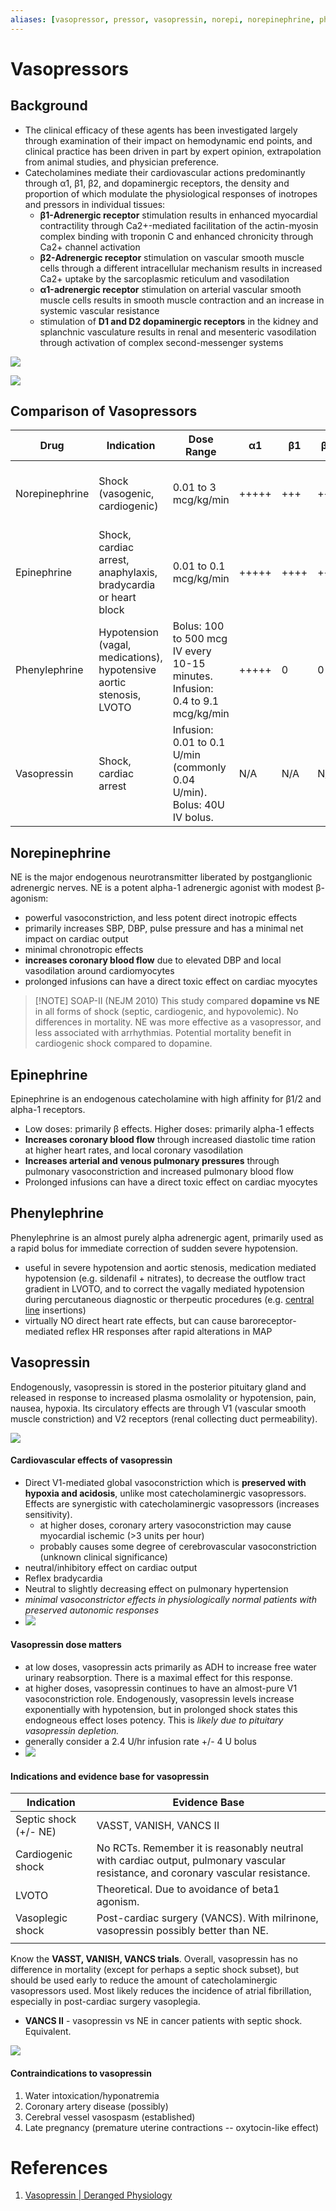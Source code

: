 ```yaml
---
aliases: [vasopressor, pressor, vasopressin, norepi, norepinephrine, phenyl, phenylephrine]
---
```

# Vasopressors
## Background
- The clinical efficacy of these agents has been investigated largely through examination of their impact on hemodynamic end points, and clinical practice has been driven in part by expert opinion, extrapolation from animal studies, and physician preference.
- Catecholamines mediate their cardiovascular actions predominantly through α1, β1, β2, and dopaminergic receptors, the density and proportion of which modulate the physiological responses of inotropes and pressors in individual tissues:
	- **β1-Adrenergic receptor** stimulation results in enhanced myocardial contractility through Ca2+-mediated facilitation of the actin-myosin complex binding with troponin C and enhanced chronicity through Ca2+ channel activation
	- **β2-Adrenergic receptor** stimulation on vascular smooth muscle cells through a different intracellular mechanism results in increased Ca2+ uptake by the sarcoplasmic reticulum and vasodilation
	- **α1-adrenergic receptor** stimulation on arterial vascular smooth muscle cells results in smooth muscle contraction and an increase in systemic vascular resistance
	- stimulation of **D1 and D2 dopaminergic receptors** in the kidney and splanchnic vasculature results in renal and mesenteric vasodilation through activation of complex second-messenger systems

![](_attachments/16ff1.jpg)

![](_attachments/16ff2.jpg)

## Comparison of Vasopressors
| Drug           | Indication                                                           | Dose Range                                                                    | α1    | β1   | β2  | DA  | Major Side Fx                                                                    |
| -------------- | -------------------------------------------------------------------- | ----------------------------------------------------------------------------- | ----- | ---- | --- | --- | -------------------------------------------------------------------------------- |
| Norepinephrine | Shock (vasogenic, cardiogenic)                                       | 0.01 to 3 mcg/kg/min                                                          | +++++ | +++  | ++  | N/A | Arrhythmias, bradycardia, peripheral ischemia, hypertension                      |
| Epinephrine    | Shock, cardiac arrest, anaphylaxis, bradycardia or heart block       | 0.01 to 0.1 mcg/kg/min                                                        | +++++ | ++++ | +++ | N/A | Ventricular arrhythmias, hypertension, cardiac ischemia, SCD                     |
| Phenylephrine  | Hypotension (vagal, medications), hypotensive aortic stenosis, LVOTO | Bolus: 100 to 500 mcg IV every 10-15 minutes. Infusion: 0.4 to 9.1 mcg/kg/min | +++++ | 0    | 0   | N/A | Reflex bradycardia, hypertension, severe vasoconstriction                        |
| Vasopressin    | Shock, cardiac arrest                                                | Infusion: 0.01 to 0.1 U/min (commonly 0.04 U/min). Bolus: 40U IV bolus.       | N/A   | N/A  | N/A | N/A | arrhythmias, hypertension, decreased cardiac output, splanchnic vasoconstriction | 

## Norepinephrine
NE is the major endogenous neurotransmitter liberated by postganglionic adrenergic nerves. NE is a potent alpha-1 adrenergic agonist with modest β-agonism:
- powerful vasoconstriction, and less potent direct inotropic effects
- primarily increases SBP, DBP, pulse pressure and has a minimal net impact on cardiac output
- minimal chronotropic effects
- **increases coronary blood flow** due to elevated DBP and local vasodilation around cardiomyocytes
- prolonged infusions can have a direct toxic effect on cardiac myocytes 

> [!NOTE] SOAP-II (NEJM 2010)
> This study compared **dopamine vs NE** in all forms of shock (septic, cardiogenic, and hypovolemic). No differences in mortality. NE was more effective as a vasopressor, and less associated with arrhythmias. Potential mortality benefit in cardiogenic shock compared to dopamine.

## Epinephrine
Epinephrine is an endogenous catecholamine with high affinity for β1/2 and alpha-1 receptors. 
- Low doses: primarily β effects. Higher doses: primarily alpha-1 effects
- **Increases coronary blood flow** through increased diastolic time ration at higher heart rates, and local coronary vasodilation
- **Increases arterial and venous pulmonary pressures** through pulmonary vasoconstriction and increased pulmonary blood flow
- Prolonged infusions can have a direct toxic effect on cardiac myocytes 

## Phenylephrine
Phenylephrine is an almost purely alpha adrenergic agent, primarily used as a rapid bolus for immediate correction of sudden severe hypotension.
- useful in severe hypotension and aortic stenosis, medication mediated hypotension (e.g. sildenafil + nitrates), to decrease the outflow tract gradient in LVOTO, and to correct the vagally mediated hypotension during percutaneous diagnostic or therpeutic procedures (e.g. [central line](../Procedures/Central%20Lines.md) insertions)
- virtually NO direct heart rate effects, but can cause baroreceptor-mediated reflex HR responses after rapid alterations in MAP

## Vasopressin
Endogenously, vasopressin is stored in the posterior pituitary gland and released in response to increased plasma osmolality or hypotension, pain, nausea, hypoxia. Its circulatory effects are through V1 (vascular smooth muscle constriction) and V2 receptors (renal collecting duct permeability).

![](_attachments/xtljTq15VOI1NSE6-image-1641419229442.png)

#### Cardiovascular effects of vasopressin
- Direct V1-mediated global vasoconstriction which is **preserved with hypoxia and acidosis**, unlike most catecholaminergic vasopressors. Effects are synergistic with catecholaminergic vasopressors (increases sensitivity).
	- at higher doses, coronary artery vasoconstriction may cause myocardial ischemic (>3 units per hour)
	- probably causes some degree of cerebrovascular vasoconstriction (unknown clinical significance)
- neutral/inhibitory effect on cardiac output
- Reflex bradycardia
- Neutral to slightly decreasing effect on pulmonary hypertension
- *minimal vasoconstrictor effects in physiologically normal patients with preserved autonomic responses*
- ![](_attachments/vasopressin%20enhances%20vascular%20sensitivity%20to%20catecholamines%201.jpg)

#### Vasopressin dose matters
- at low doses, vasopressin acts primarily as ADH to increase free water urinary reabsorption. There is a maximal effect for this response.
- at higher doses, vasopressin continues to have an almost-pure V1 vasoconstriction role. Endogenously, vasopressin levels increase exponentially with hypotension, but in prolonged shock states this endogneous effect loses potency. This is *likely due to pituitary vasopressin depletion.*
- generally consider a 2.4 U/hr infusion rate +/- 4 U bolus
- ![](_attachments/decrease%20in%20vasopressin%20levels%20over%20the%20course%20of%20an%20episode%20of%20shock%201.jpg)

#### Indications and evidence base for vasopressin
| Indication            | Evidence Base                                                                                                                    |
| --------------------- | -------------------------------------------------------------------------------------------------------------------------------- |
| Septic shock (+/- NE) | VASST, VANISH, VANCS II                                                                                                                   |
| Cardiogenic shock     | No RCTs. Remember it is reasonably neutral with cardiac output, pulmonary vascular resistance, and coronary vascular resistance. |
| LVOTO                 | Theoretical. Due to avoidance of beta1 agonism.                                                                                  |
| Vasoplegic shock      | Post-cardiac surgery (VANCS). With milrinone, vasopressin possibly better than NE.                                                                  |
|                       |                                                                                                                                  |
Know the **VASST, VANISH, VANCS trials**. Overall, vasopressin has no difference in mortality (except for perhaps a septic shock subset), but should be used early to reduce the amount of catecholaminergic vasopressors used. Most likely reduces the incidence of atrial fibrillation, especially in post-cardiac surgery vasoplegia.
- **VANCS II** - vasopressin vs NE in cancer patients with septic shock. Equivalent.

![](_attachments/c4tqulV53RdxTRod-image-1641419051065.png)

#### Contraindications to vasopressin
1. Water intoxication/hyponatremia
2. Coronary artery disease (possibly)
3. Cerebral vessel vasospasm (established)
4. Late pregnancy (premature uterine contractions -- oxytocin-like effect)

# References
1. [Vasopressin | Deranged Physiology](https://derangedphysiology.com/main/cicm-primary-exam/required-reading/cardiovascular-system/Chapter%20978/vasopressin)